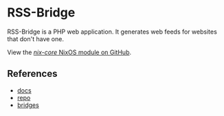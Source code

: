 # RSS-Bridge

RSS-Bridge is a PHP web application. It generates web feeds for websites that don't have one.

View the [*nix-core* NixOS module on GitHub](https://github.com/sid115/nix-core/tree/master/modules/nixos/rss-bridge).

## References

- [docs](https://rss-bridge.github.io/rss-bridge/index.html)
- [repo](https://github.com/RSS-Bridge/rss-bridge)
- [bridges](https://github.com/RSS-Bridge/rss-bridge/tree/master/bridges)
